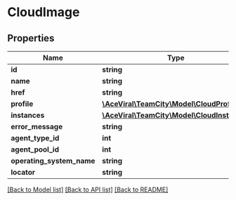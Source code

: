 # CloudImage

## Properties
Name | Type | Description | Notes
------------ | ------------- | ------------- | -------------
**id** | **string** |  | [optional] 
**name** | **string** |  | [optional] 
**href** | **string** |  | [optional] 
**profile** | [**\AceViral\TeamCity\Model\CloudProfile**](CloudProfile.md) |  | [optional] 
**instances** | [**\AceViral\TeamCity\Model\CloudInstances**](CloudInstances.md) |  | [optional] 
**error_message** | **string** |  | [optional] 
**agent_type_id** | **int** |  | [optional] 
**agent_pool_id** | **int** |  | [optional] 
**operating_system_name** | **string** |  | [optional] 
**locator** | **string** |  | [optional] 

[[Back to Model list]](../README.md#documentation-for-models) [[Back to API list]](../README.md#documentation-for-api-endpoints) [[Back to README]](../README.md)


